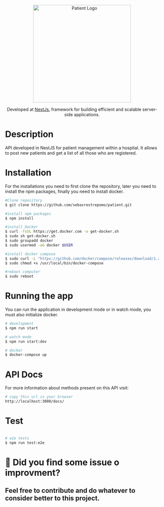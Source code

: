 <p align="center">
  <img src="https://upload.wikimedia.org/wikipedia/commons/thumb/5/51/Patient_logo_2019.svg/1200px-Patient_logo_2019.svg.png" width="320" alt="Patient Logo" />
</p>

[circleci-image]: https://upload.wikimedia.org/wikipedia/commons/thumb/5/51/Patient_logo_2019.svg/1200px-Patient_logo_2019.svg.png
[circleci-url]: https://upload.wikimedia.org/wikipedia/commons/thumb/5/51/Patient_logo_2019.svg/1200px-Patient_logo_2019.svg.png

  <p align="center">Developed at <a href="https://nestjs.com/" target="_blank">NestJs.</a> framework for building efficient and scalable server-side applications.</p>

 
</p>


# Description

API developed in NestJS for patient management within a hospital. It allows to post new patients and get a list of all those who are registered.


# Installation
For the installations you need to first clone the repository, later you need to install the npm packages, finally you need to install docker. 

```bash
#Clone repository
$ git clone https://github.com/sebasrestrepomo/patient.git

#install npm packages
$ npm install

#install Docker
$ curl -fsSL https://get.docker.com -o get-docker.sh
$ sudo sh get-docker.sh
$ sudo groupadd docker
$ sudo usermod -aG docker $USER

#install docker compose
$ sudo curl -L "https://github.com/docker/compose/releases/download/1.29.2/docker-compose-$(uname -s)-$(uname -m)" -o /usr/local/bin/docker-compose
$ sudo chmod +x /usr/local/bin/docker-compose

#reboot computer
$ sudo reboot
```

# Running the app
 You can run the application in development mode or in watch mode, you must also initialize docker.

```bash
# development
$ npm run start

# watch mode
$ npm run start:dev

# docker
$ docker-compose up
```

# API Docs
 For more information about methods present on this API visit:

```bash
# copy this url in your browser
http://localhost:3000/docs/

```

# Test

```bash

# e2e tests
$ npm run test:e2e

```

# 🐞 Did you find some issue o improvment?
## Feel free to contribute and do whatever to consider better to this project.

